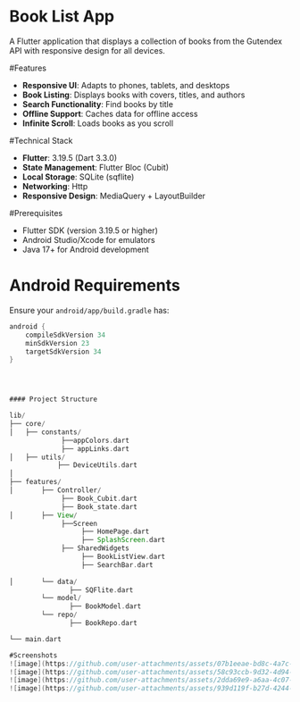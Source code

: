 # Book List App 
A Flutter application that displays a collection of books from the Gutendex API with responsive design for all devices. 

#Features

- **Responsive UI**: Adapts to phones, tablets, and desktops
- **Book Listing**: Displays books with covers, titles, and authors
- **Search Functionality**: Find books by title 
- **Offline Support**: Caches data for offline access
- **Infinite Scroll**: Loads books as you scroll

#Technical Stack
- **Flutter**: 3.19.5 (Dart 3.3.0)
- **State Management**: Flutter Bloc (Cubit)
- **Local Storage**: SQLite (sqflite)
- **Networking**: Http 
- **Responsive Design**: MediaQuery + LayoutBuilder

#Prerequisites
- Flutter SDK (version 3.19.5 or higher)
- Android Studio/Xcode for emulators
- Java 17+ for Android development

# Android Requirements

Ensure your `android/app/build.gradle` has:
```gradle
android {
    compileSdkVersion 34
    minSdkVersion 23
    targetSdkVersion 34
}




#### Project Structure

lib/
├── core/
│   ├── constants/ 
             ├──appColors.dart
             ├── appLinks.dart  
│   ├── utils/  
            ├── DeviceUtils.dart      
│   
├── features/
│       ├── Controller/  
             ├── Book_Cubit.dart  
             ├── Book_state.dart  
│       ├── View/  
             ├──Screen
                  ├── HomePage.dart  
                  ├── SplashScreen.dart  
             ├── SharedWidgets 
                  ├── BookListView.dart  
                  ├── SearchBar.dart  
   
│       └── data/ 
               ├── SQFlite.dart  
        └── model/
               ├── BookModel.dart  
        └── repo/
               ├── BookRepo.dart  

└── main.dart           

#Screenshots
![image](https://github.com/user-attachments/assets/07b1eeae-bd8c-4a7c-ae20-212fd9437748)
![image](https://github.com/user-attachments/assets/58c93ccb-9d32-4d94-a785-5d8e63445a35)
![image](https://github.com/user-attachments/assets/2dda69e9-a6aa-4c07-9ee2-d8bd4241c237)
![image](https://github.com/user-attachments/assets/939d119f-b27d-4244-a7f4-cfd390e567db)



